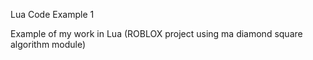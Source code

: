 Lua Code Example 1

Example of my work in Lua (ROBLOX project using ma diamond square algorithm module)
